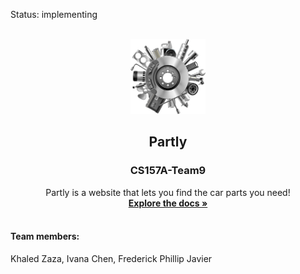 Status: implementing  

<br />
<div align="center">
  <a href="https://github.com/KhZaza/CS157A-Team9">
    <img src="/src/main/webapp/images/Parts_logo.png" alt="Logo" width="120" height="120">
  </a>

  <h2 align="center">Partly</h2>
  <h3>CS157A-Team9</h3>
  <p align="center">
   Partly is a website that lets you find the car parts you need!
    <br />
    <a href="https://github.com/KhZaza/CS157A-Team9"><strong>Explore the docs »</strong></a>
    <br />
    <br />
   
  </p>
</div>



#### Team members: 
Khaled Zaza, Ivana Chen, Frederick Phillip Javier
